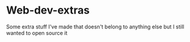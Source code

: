 # Web-dev-extras
Some extra stuff I've made that doesn't belong to anything else but I still wanted to open source it
